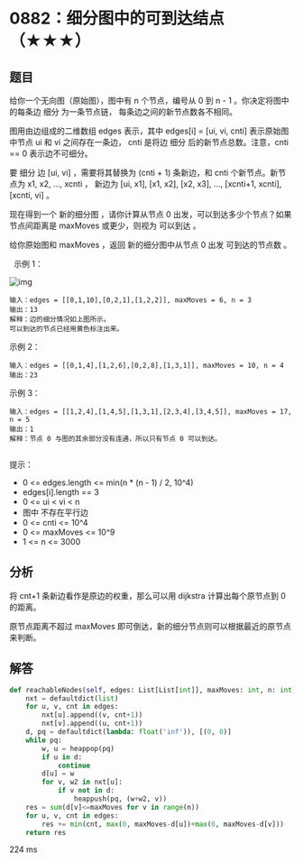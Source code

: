 # 0882：细分图中的可到达结点（★★★）



## 题目

给你一个无向图（原始图），图中有 n 个节点，编号从 0 到 n - 1 。你决定将图中的每条边 细分 为一条节点链，
每条边之间的新节点数各不相同。

图用由边组成的二维数组 edges 表示，其中 edges[i] = [ui, vi, cnti] 表示原始图中节点 ui 和 vi 之间存在一条边，
cnti 是将边 细分 后的新节点总数。注意，cnti == 0 表示边不可细分。

要 细分 边 [ui, vi] ，需要将其替换为 (cnti + 1) 条新边，和 cnti 个新节点。新节点为 x1, x2, ..., xcnti ，
新边为 [ui, x1], [x1, x2], [x2, x3], ..., [xcnti+1, xcnti], [xcnti, vi] 。

现在得到一个 新的细分图 ，请你计算从节点 0 出发，可以到达多少个节点？如果节点间距离是 maxMoves 或更少，则视为 可以到达 。

给你原始图和 maxMoves ，返回 新的细分图中从节点 0 出发 可到达的节点数 。

 
示例 1：

![img](https://s3-lc-upload.s3.amazonaws.com/uploads/2018/08/01/origfinal.png)

    输入：edges = [[0,1,10],[0,2,1],[1,2,2]], maxMoves = 6, n = 3
    输出：13
    解释：边的细分情况如上图所示。
    可以到达的节点已经用黄色标注出来。
示例 2：
    
    输入：edges = [[0,1,4],[1,2,6],[0,2,8],[1,3,1]], maxMoves = 10, n = 4
    输出：23
示例 3：
    
    输入：edges = [[1,2,4],[1,4,5],[1,3,1],[2,3,4],[3,4,5]], maxMoves = 17, n = 5
    输出：1
    解释：节点 0 与图的其余部分没有连通，所以只有节点 0 可以到达。
     

提示：
- 0 <= edges.length <= min(n * (n - 1) / 2, 10^4)
- edges[i].length == 3
- 0 <= ui < vi < n
- 图中 不存在平行边
- 0 <= cnti <= 10^4
- 0 <= maxMoves <= 10^9
- 1 <= n <= 3000
 
 
## 分析

将 cnt+1 条新边看作是原边的权重，那么可以用 dijkstra 计算出每个原节点到 0 的距离。

原节点距离不超过 maxMoves 即可倒达，新的细分节点则可以根据最近的原节点来判断。

## 解答

```python
def reachableNodes(self, edges: List[List[int]], maxMoves: int, n: int) -> int:
    nxt = defaultdict(list)
    for u, v, cnt in edges:
        nxt[u].append((v, cnt+1))
        nxt[v].append((u, cnt+1))
    d, pq = defaultdict(lambda: float('inf')), [(0, 0)]
    while pq:
        w, u = heappop(pq)
        if u in d:
            continue
        d[u] = w
        for v, w2 in nxt[u]:
            if v not in d:
                heappush(pq, (w+w2, v))
    res = sum(d[v]<=maxMoves for v in range(n))
    for u, v, cnt in edges:
        res += min(cnt, max(0, maxMoves-d[u])+max(0, maxMoves-d[v]))
    return res
```
224 ms

